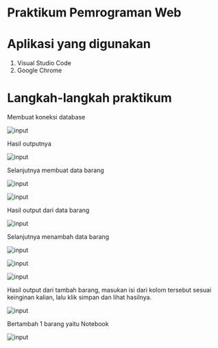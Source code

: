 # Praktikum Pemrograman Web

# Aplikasi yang digunakan
1. Visual Studio Code
2. Google Chrome

# Langkah-langkah praktikum

Membuat koneksi database





![input](https://github.com/ikmalriyan21/Lab8Web/blob/b48d67dfa52eb0dad5d9e857a1aaae6f73c30324/gambar/Codingan%20koneksi%20database.png)

Hasil outputnya





![input](https://github.com/ikmalriyan21/Lab8Web/blob/9f224afd9459f50d2354195f7b23137a856cba9d/gambar/Output%20koneksi%20database.png)

Selanjutnya membuat data barang





![input](https://github.com/ikmalriyan21/Lab8Web/blob/3d969eecd367bd63269a0d0da697b1c8b66c75d4/gambar/Codingan%20untuk%20menampilkan%20data%20barang%201.png)





![input](https://github.com/ikmalriyan21/Lab8Web/blob/87eef2e1ef066f8ef1d23bdbab77350eb70c6042/gambar/Codingan%20untuk%20menampilkan%20data%20barang%202.png)

Hasil output dari data barang





![input](https://github.com/ikmalriyan21/Lab8Web/blob/2f4fa8868c23a3184590360e255b6ff3e4857757/gambar/Output%20untuk%20menampilkan%20data%20barang.png)

Selanjutnya menambah data barang





![input](https://github.com/ikmalriyan21/Lab8Web/blob/438ae4e23dfb696b9c3d199242e2ba7bc347029f/gambar/Codingan%20untuk%20menambah%20data%201.png)





![input](https://github.com/ikmalriyan21/Lab8Web/blob/3d5e18ec87faf99b332fceafc09640a6b18b20de/gambar/Codingan%20untuk%20menambah%20data%202.png)





![input](https://github.com/ikmalriyan21/Lab8Web/blob/987be68c8883a44a3926b5d65f3d600c3c7353f5/gambar/Codingan%20untuk%20menambah%20data%203.png)

Hasil output dari tambah barang, masukan isi dari kolom tersebut sesuai keinginan kalian, lalu klik simpan dan lihat hasilnya.





![input](https://github.com/ikmalriyan21/Lab8Web/blob/9a354c4b7aa166efaf50a24dcf568f4fd70113e2/gambar/Hasil%20Output%20tambah%20barang.png)

Bertambah 1 barang yaitu Notebook





![input](https://github.com/ikmalriyan21/Lab8Web/blob/4c25af4453fd218c99e9ec31bd575fae075425e0/gambar/Hasil%20Output%20bertambah%201%20barang.png)


























